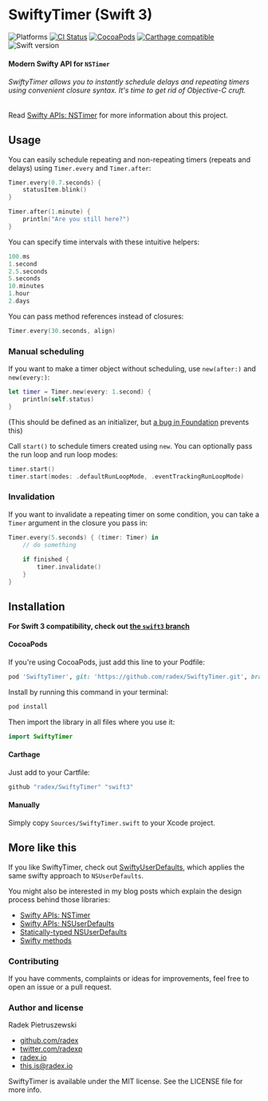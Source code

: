 # SwiftyTimer (Swift 3)

![Platforms](https://img.shields.io/badge/platforms-ios%20%7C%20osx%20%7C%20watchos%20%7C%20tvos-lightgrey.svg)
[![CI Status](https://api.travis-ci.org/radex/SwiftyTimer.svg?branch=master)](https://travis-ci.org/radex/SwiftyTimer)
[![CocoaPods](http://img.shields.io/cocoapods/v/SwiftyTimer.svg)](https://cocoapods.org/pods/SwiftyTimer)
[![Carthage compatible](https://img.shields.io/badge/Carthage-compatible-4BC51D.svg?style=flat)](#carthage)
![Swift version](https://img.shields.io/badge/swift-3.0-orange.svg)

#### Modern Swifty API for `NSTimer`
###### SwiftyTimer allows you to instantly schedule delays and repeating timers using convenient closure syntax. It's time to get rid of Objective-C cruft.

Read [Swifty APIs: NSTimer](http://radex.io/swift/nstimer/) for more information about this project.

## Usage

You can easily schedule repeating and non-repeating timers (repeats and delays) using `Timer.every` and `Timer.after`:

```swift
Timer.every(0.7.seconds) {
    statusItem.blink()
}

Timer.after(1.minute) {
    println("Are you still here?")
}
```

You can specify time intervals with these intuitive helpers:

```swift
100.ms
1.second
2.5.seconds
5.seconds
10.minutes
1.hour
2.days
```

You can pass method references instead of closures:

```swift
Timer.every(30.seconds, align)
```

### Manual scheduling

If you want to make a timer object without scheduling, use `new(after:)` and `new(every:)`:

```swift
let timer = Timer.new(every: 1.second) {
    println(self.status)
}
```

(This should be defined as an initializer, but [a bug in Foundation](http://www.openradar.me/18720947) prevents this)

Call `start()` to schedule timers created using `new`. You can optionally pass the run loop and run loop modes:

```swift
timer.start()
timer.start(modes: .defaultRunLoopMode, .eventTrackingRunLoopMode)
```

### Invalidation

If you want to invalidate a repeating timer on some condition, you can take a `Timer` argument in the closure you pass in:

```swift
Timer.every(5.seconds) { (timer: Timer) in
    // do something
    
    if finished {
        timer.invalidate()
    }
}
```

## Installation

**For Swift 3 compatibility, check out [the `swift3` branch](https://github.com/radex/SwiftyTimer/tree/swift3)**

#### CocoaPods

If you're using CocoaPods, just add this line to your Podfile:

```ruby
pod 'SwiftyTimer', git: 'https://github.com/radex/SwiftyTimer.git', branch: 'swift3'
```

Install by running this command in your terminal:

```sh
pod install
```

Then import the library in all files where you use it:

```swift
import SwiftyTimer
```

#### Carthage

Just add to your Cartfile:

```ruby
github "radex/SwiftyTimer" "swift3"
```

#### Manually

Simply copy `Sources/SwiftyTimer.swift` to your Xcode project.

## More like this

If you like SwiftyTimer, check out [SwiftyUserDefaults](https://github.com/radex/SwiftyUserDefaults), which applies the same swifty approach to `NSUserDefaults`.

You might also be interested in my blog posts which explain the design process behind those libraries:
- [Swifty APIs: NSTimer](http://radex.io/swift/nstimer/)
- [Swifty APIs: NSUserDefaults](http://radex.io/swift/nsuserdefaults/)
- [Statically-typed NSUserDefaults](http://radex.io/swift/nsuserdefaults/static)
- [Swifty methods](http://radex.io/swift/methods/)

### Contributing

If you have comments, complaints or ideas for improvements, feel free to open an issue or a pull request.

### Author and license

Radek Pietruszewski

* [github.com/radex](http://github.com/radex)
* [twitter.com/radexp](http://twitter.com/radexp)
* [radex.io](http://radex.io)
* this.is@radex.io

SwiftyTimer is available under the MIT license. See the LICENSE file for more info.

